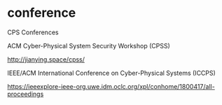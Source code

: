 # conference
CPS Conferences

ACM Cyber-Physical System Security Workshop (CPSS)

http://jianying.space/cpss/

IEEE/ACM International Conference on Cyber-Physical Systems (ICCPS)

https://ieeexplore-ieee-org.uwe.idm.oclc.org/xpl/conhome/1800417/all-proceedings
